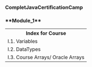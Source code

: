 <h3>CompletJavaCertificationCamp</h3>

<h3>**Module_1**</h3>
<table>
  <th>Index for Course</th>
  <tr>
    <td>I.1. Variables</td> 
  </tr>
  
  <tr>
    <td>I.2. DataTypes</td>
  </tr>
  
  <tr>
    <td>I.3. Course Arrays/ Oracle Arrays</td>
  </tr>
  </table>



